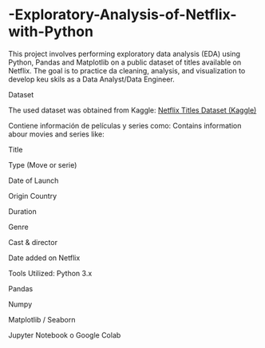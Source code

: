 # -Exploratory-Analysis-of-Netflix-with-Python
This project involves performing exploratory data analysis (EDA) using Python, Pandas and Matplotlib on a public dataset of titles available on Netflix. The goal is to practice da cleaning, analysis, and visualization to develop keu skils as a Data Analyst/Data Engineer.


Dataset

The used dataset was obtained from Kaggle:
[Netflix Titles Dataset (Kaggle) ](https://www.kaggle.com/datasets/shivamb/netflix-shows)

Contiene información de películas y series como:
Contains information abour movies and series like:

Title

Type (Move or serie)

Date of Launch

Origin Country

Duration

Genre

Cast & director

Date added on Netflix

Tools Utilized:
Python 3.x

Pandas

Numpy

Matplotlib / Seaborn

Jupyter Notebook o Google Colab
